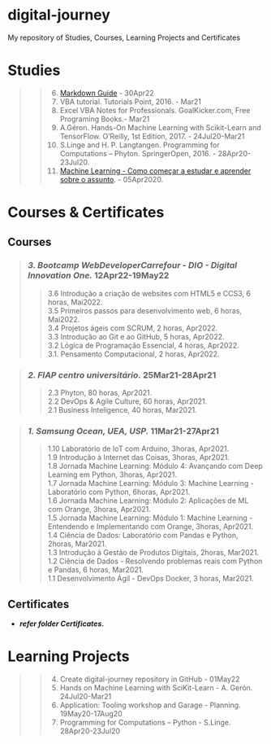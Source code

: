 # digital-journey

My repository of Studies, Courses, Learning Projects  and Certificates

# Studies	
>
>> 6. [Markdown Guide](https://www.markdownguide.org/) - 30Apr22  
>> 5. VBA tutorial. Tutorials Point, 2016. - Mar21  
>> 4. Excel VBA Notes for Professionals. GoalKicker.com, Free Programing Books.- Mar21  
>> 3. A.Géron. Hands-On Machine Learning with Scikit-Learn and TensorFlow. O’Reilly, 1st Edition, 2017. - 24Jul20-Mar21  
>> 2. S.Linge and H. P. Langtangen. Programming for Computations – Phyton. SpringerOpen, 2016. - 28Apr20-23Jul20.  
>> 1. [Machine Learning - Como começar a estudar e aprender sobre o assunto](https://www.youtube.com/watch?v=9aCUXJXPHGw). - 05Apr2020.  
	
# Courses & Certificates
		
## Courses

> ### ***3. Bootcamp WebDeveloperCarrefour - DIO - Digital Innovation One.*** 12Apr22-19May22  	
>
>> 3.6 Introdução a criação de websites com HTML5 e CCS3, 6 horas, Mai2022.  
>> 3.5 Primeiros passos para desenvolvimento web, 6 horas, Mai2022.  
>> 3.4 Projetos ágeis com SCRUM, 2 horas, Apr2022.  
>> 3.3 Introdução ao Git e ao GitHub, 5 horas, Apr2022.  
>> 3.2 Lógica de Programação Essencial, 4 horas, Apr2022.  
>> 3.1. Pensamento Computacional, 2 horas, Apr2022.  

> ### ***2. FIAP centro universitário.*** 25Mar21-28Apr21	
>
>> 2.3 Phyton, 80 horas, Apr2021.  
>> 2.2 DevOps & Agile Culture, 60 horas, Apr2021.  
>> 2.1 Business Inteligence, 40 horas, Mar2021.  

> ### ***1. Samsung Ocean, UEA, USP.*** 11Mar21-27Apr21	
>
>> 1.10 Laboratório de IoT com Arduino, 3horas, Apr2021.  
>> 1.9 Introdução à Internet das Coisas, 3horas, Apr2021.  
>> 1.8 Jornada Machine Learning: Módulo 4: Avançando com Deep Learning em Python, 3horas, Apr2021.  
>> 1.7 Jornada Machine Learning: Módulo 3: Machine Learning - Laboratório com Python, 6horas, Apr2021.  
>> 1.6 Jornada Machine Learning: Módulo 2: Aplicações de ML com Orange, 3horas, Apr2021.  
>> 1.5 Jornada Machine Learning: Módulo 1: Machine Learning - Entendendo e Implementando com Orange, 3horas, Apr2021.  
>> 1.4 Ciência de Dados: Laboratório com Pandas e Python, 2horas, Mar2021.  
>> 1.3 Introdução à Gestão de Produtos Digitais, 2horas, Mar2021.  
>> 1.2 Ciência de Dados - Resolvendo problemas reais com Python e Pandas, 6 horas, Mar2021.  
>> 1.1 Desenvolvimento Ágil - DevOps Docker, 3 horas, Mar2021.  
	
## Certificates

- ***refer folder Certificates.***
		
# Learning Projects
>
>> 4. Create digital-journey repository in GitHub - 01May22  
>> 3. Hands on Machine Learning with SciKit-Learn - A. Gerón. 24Jul20-Mar21  
>> 2. Application: Tooling workshop and Garage - Planning. 19May20-17Aug20  
>> 1. Programming for Computations – Python - S.Linge. 28Apr20-23Jul20  

